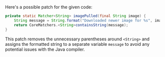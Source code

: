 Here's a possible patch for the given code:

```java
private static Matcher<String> imagePulled(final String image) {
    String message = String.format("Downloaded newer image for %s", image);
    return CoreMatchers.<String>containsString(message);
}
```

This patch removes the unnecessary parentheses around `<String>` and assigns the formatted string to a separate variable `message` to avoid any potential issues with the Java compiler.